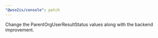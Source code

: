 ```yaml
---
"@wso2is/console": patch
---
```


Change the ParentOrgUserResultStatus values along with the backend improvement.
